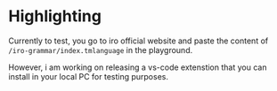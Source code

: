 # Highlighting

Currently to test, you go to iro official website and paste the content of `/iro-grammar/index.tmlanguage` in the playground.

However, i am working on releasing a vs-code extenstion that you can install in your local PC for testing purposes.
